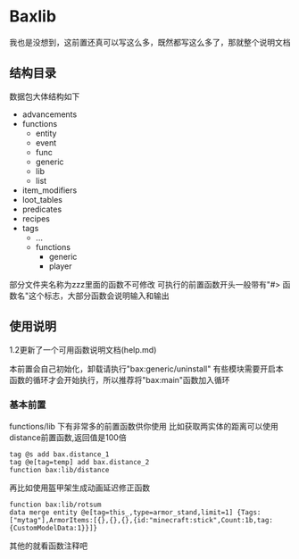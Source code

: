 # Baxlib

我也是没想到，这前置还真可以写这么多，既然都写这么多了，那就整个说明文档

## 结构目录

数据包大体结构如下
- advancements
- functions
  - entity
  - event
  - func
  - generic
  - lib
  - list
- item_modifiers
- loot_tables
- predicates
- recipes
- tags
  - ...
  - functions
    - generic
    - player

部分文件夹名称为zzz里面的函数不可修改
可执行的前置函数开头一般带有"#> 函数名"这个标志，大部分函数会说明输入和输出

## 使用说明

1.2更新了一个可用函数说明文档(help.md)

本前置会自己初始化，卸载请执行"bax:generic/uninstall"
有些模块需要开启本函数的循环才会开始执行，所以推荐将"bax:main"函数加入循环

### 基本前置

functions/lib 下有非常多的前置函数供你使用
比如获取两实体的距离可以使用distance前置函数,返回值是100倍
```mcfunction
tag @s add bax.distance_1
tag @e[tag=temp] add bax.distance_2
function bax:lib/distance
```
再比如使用盔甲架生成动画延迟修正函数
```mcfunction
function bax:lib/rotsum
data merge entity @e[tag=this_,type=armor_stand,limit=1] {Tags:["mytag"],ArmorItems:[{},{},{},{id:"minecraft:stick",Count:1b,tag:{CustomModelData:1}}]}
```
其他的就看函数注释吧

